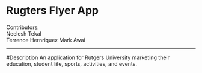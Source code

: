 Rugters Flyer App
========
Contributors:   
Neelesh Tekal    
Terrence Hernriquez
Mark Awai   

--------
#Description
An application for Rutgers University marketing their education, student life, sports, activities, and events.
